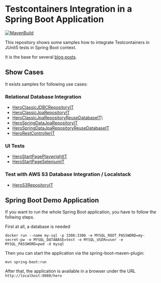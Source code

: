 # Testcontainers Integration in a Spring Boot Application

[![MavenBuild](https://github.com/sparsick/testcontainers-spring-boot/actions/workflows/build.yml/badge.svg)](https://github.com/sparsick/testcontainers-spring-boot/actions/workflows/build.yml)

This repository shows some samples how to integrate Testcontainers in JUnit5 tests in Spring Boot context.

It is the base for several [blog posts](https://blog.sandra-parsick.de/tags/testcontainers/). 

## Show Cases

It exists samples for following use cases:

### Relational Database Integration
- [HeroClassicJDBCRepositoryIT](https://github.com/sparsick/testcontainers-spring-boot/blob/master/src/test/java/com/github/sparsick/testcontainerspringboot/hero/universum/HeroClassicJDBCRepositoryIT.java)
- [HeroClassicJpaRepositoryIT](https://github.com/sparsick/testcontainers-spring-boot/blob/master/src/test/java/com/github/sparsick/testcontainerspringboot/hero/universum/HeroClassicJpaRepositoryIT.java)
- [HeroClassicJpaRepositoryReuseDatabaseIT](https://github.com/sparsick/testcontainers-spring-boot/blob/master/src/test/java/com/github/sparsick/testcontainerspringboot/hero/universum/HeroClassicJpaRepositoryReuseDatabaseIT.java)\
- [HeroSpringDataJpaRepositoryIT](https://github.com/sparsick/testcontainers-spring-boot/blob/master/src/test/java/com/github/sparsick/testcontainerspringboot/hero/universum/HeroSpringDataJpaRepositoryIT.java)
- [HeroSpringDataJpaRepositoryReuseDatabaseIT](https://github.com/sparsick/testcontainers-spring-boot/blob/master/src/test/java/com/github/sparsick/testcontainerspringboot/hero/universum/HeroSpringDataJpaRepositoryReuseDatabaseIT.java)
- [HeroRestControllerIT](https://github.com/sparsick/testcontainers-spring-boot/blob/master/src/test/java/com/github/sparsick/testcontainerspringboot/hero/universum/HeroRestControllerIT.java)


### UI Tests
- [HeroStartPagePlaywrightIT](https://github.com/sparsick/testcontainers-spring-boot/blob/master/src/test/java/com/github/sparsick/testcontainerspringboot/hero/universum/HeroStartPagePlaywrightIT.java)
- [HeroStartPageSeleniumIT](https://github.com/sparsick/testcontainers-spring-boot/blob/master/src/test/java/com/github/sparsick/testcontainerspringboot/hero/universum/HeroStartPageSeleniumIT.java)

### Test with AWS S3 Database Integration / Localstack
- [HeroS3RepositoryIT](https://github.com/sparsick/testcontainers-spring-boot/blob/master/src/test/java/com/github/sparsick/testcontainerspringboot/hero/universum/HeroS3RepositoryIT.java)

## Spring Boot Demo Application

If you want to run the whole Spring Boot application, you have to follow the follwing steps.

First at all, a database is needed

```shell
docker run --name my-sql -p 3306:3306 -e MYSQL_ROOT_PASSWORD=my-secret-pw -e MYSQL_DATABASE=test -e MYSQL_USER=user -e MYSQL_PASSWORD=pwd -d mysql
```

Then you can start the application via the spring-boot-maven-plugin:

```shell
mvn spring-boot:run
```

After that, the application is available in a browser under the URL `http://localhost:8080/hero`

